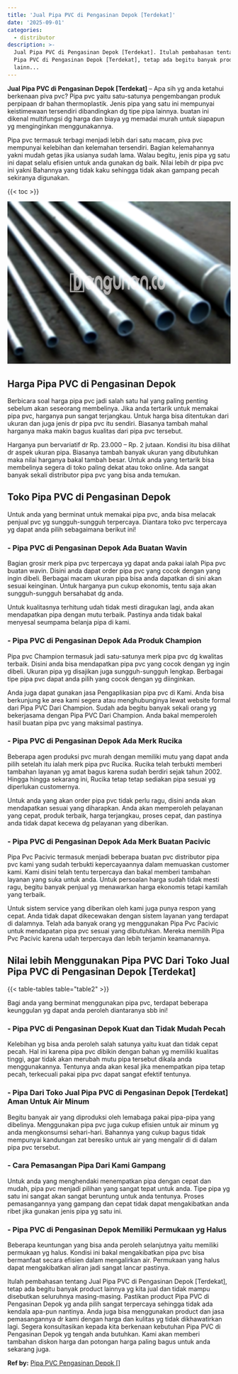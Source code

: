 ```yaml
---
title: 'Jual Pipa PVC di Pengasinan Depok [Terdekat]'
date: '2025-09-01'
categories:
  - distributor
description: >-
  Jual Pipa PVC di Pengasinan Depok [Terdekat]. Itulah pembahasan tentang Jual
  Pipa PVC di Pengasinan Depok [Terdekat], tetap ada begitu banyak product
  lainn...
---
```


**Jual Pipa PVC di Pengasinan Depok \[Terdekat\]** – Apa sih yg anda ketahui berkenaan piva pvc? Pipa pvc yaitu satu-satunya pengembangan produk perpipaan dr bahan thermoplastik. Jenis pipa yang satu ini mempunyai keistimewaan tersendiri dibandingkan dg tipe pipa lainnya. buatan ini dikenal multifungsi dg harga dan biaya yg memadai murah untuk siapapun yg menginginkan menggunakannya.

Pipa pvc termasuk terbagi menjadi lebih dari satu macam, piva pvc mempunyai kelebihan dan kelemahan tersendiri. Bagian kelemahannya yakni mudah getas jika usianya sudah lama. Walau begitu, jenis pipa yg satu ini dapat selalu efisien untuk anda gunakan dg baik. Nilai lebih dr pipa pvc ini yakni Bahannya yang tidak kaku sehingga tidak akan gampang pecah sekiranya digunakan.

{{< toc >}}

![Jual Pipa PVC di Pengasinan Depok [Terdekat]](/images/jaul-pipa-pvc-21.png)

## Harga Pipa PVC di Pengasinan Depok

Berbicara soal harga pipa pvc jadi salah satu hal yang paling penting sebelum akan seseorang membelinya. Jika anda tertarik untuk memakai pipa pvc, harganya pun sangat terjangkau. Untuk harga bisa ditentukan dari ukuran dan juga jenis dr pipa pvc itu sendiri. Biasanya tambah mahal harganya maka makin bagus kualitas dari pipa pvc tersebut.

Harganya pun bervariatif dr Rp. 23.000 – Rp. 2 jutaan. Kondisi itu bisa dilihat dr aspek ukuran pipa. Biasanya tambah banyak ukuran yang dibutuhkan maka nilai harganya bakal tambah besar. Untuk anda yang tertarik bisa membelinya segera di toko paling dekat atau toko online. Ada sangat banyak sekali distributor pipa pvc yang bisa anda temukan.

## Toko Pipa PVC di Pengasinan Depok

Untuk anda yang berminat untuk memakai pipa pvc, anda bisa melacak penjual pvc yg sungguh-sungguh terpercaya. Diantara toko pvc terpercaya yg dapat anda pilih sebagaimana berikut ini!

### \- Pipa PVC di Pengasinan Depok Ada Buatan Wavin

Bagian grosir merk pipa pvc terpercaya yg dapat anda pakai ialah Pipa pvc buatan wavin. Disini anda dapat order pipa pvc yang cocok dengan yang ingin dibeli. Berbagai macam ukuran pipa bisa anda dapatkan di sini akan sesuai keinginan. Untuk harganya pun cukup ekonomis, tentu saja akan sungguh-sungguh bersahabat dg anda.

Untuk kualitasnya terhitung udah tidak mesti diragukan lagi, anda akan mendapatkan pipa dengan mutu terbaik. Pastinya anda tidak bakal menyesal seumpama belanja pipa di kami.

### \- Pipa PVC di Pengasinan Depok Ada Produk Champion

Pipa pvc Champion termasuk jadi satu-satunya merk pipa pvc dg kwalitas terbaik. Disini anda bisa mendapatkan pipa pvc yang cocok dengan yg ingin dibeli. Ukuran pipa yg disajikan juga sungguh-sungguh lengkap. Berbagai tipe pipa pvc dapat anda pilih yang cocok dengan yg diinginkan.

Anda juga dapat gunakan jasa Pengaplikasian pipa pvc di Kami. Anda bisa berkunjung ke area kami segera atau menghubunginya lewat website formal dari Pipa PVC Dari Champion. Sudah ada begitu banyak sekali orang yg bekerjasama dengan Pipa PVC Dari Champion. Anda bakal memperoleh hasil buatan pipa pvc yang maksimal pastinya.

### \- Pipa PVC di Pengasinan Depok Ada Merk Rucika

Beberapa agen produksi pvc murah dengan memiliki mutu yang dapat anda pilih setelah itu ialah merk pipa pvc Rucika. Rucika telah terbukti memberi tambahan layanan yg amat bagus karena sudah berdiri sejak tahun 2002. Hingga hingga sekarang ini, Rucika tetap tetap sediakan pipa sesuai yg diperlukan customernya.

Untuk anda yang akan order pipa pvc tidak perlu ragu, disini anda akan mendapatkan sesuai yang diharapkan. Anda akan memperoleh pelayanan yang cepat, produk terbaik, harga terjangkau, proses cepat, dan pastinya anda tidak dapat kecewa dg pelayanan yang diberikan.

### \- Pipa PVC di Pengasinan Depok Ada Merk Buatan Pacivic

Pipa Pvc Pacivic termasuk menjadi beberapa buatan pvc distributor pipa pvc kami yang sudah terbukti kepercayaannya dalam memuaskan customer kami. Kami disini telah tentu terpercaya dan bakal memberi tambahan layanan yang suka untuk anda. Untuk persoalan harga sudah tidak mesti ragu, begitu banyak penjual yg menawarkan harga ekonomis tetapi kamilah yang terbaik.

Untuk sistem service yang diberikan oleh kami juga punya respon yang cepat. Anda tidak dapat dikecewakan dengan sistem layanan yang terdapat di dalamnya. Telah ada banyak orang yg menggunakan Pipa Pvc Pacivic untuk mendapatan pipa pvc sesuai yang dibutuhkan. Mereka memilih Pipa Pvc Pacivic karena udah terpercaya dan lebih terjamin keamanannya.

## Nilai lebih Menggunakan Pipa PVC Dari Toko Jual Pipa PVC di Pengasinan Depok \[Terdekat\]

{{< table-tables table="table2" >}}

Bagi anda yang berminat menggunakan pipa pvc, terdapat beberapa keunggulan yg dapat anda peroleh diantaranya sbb ini!

### \- Pipa PVC di Pengasinan Depok Kuat dan Tidak Mudah Pecah

Kelebihan yg bisa anda peroleh salah satunya yaitu kuat dan tidak cepat pecah. Hal ini karena pipa pvc dibikin dengan bahan yg memiliki kualitas tinggi, agar tidak akan merubah mutu pipa tersebut dikala anda menggunakannya. Tentunya anda akan kesal jika menempatkan pipa tetap pecah, terkecuali pakai pipa pvc dapat sangat efektif tentunya.

### \- Pipa Dari Toko Jual Pipa PVC di Pengasinan Depok \[Terdekat\] Aman Untuk Air Minum

Begitu banyak air yang diproduksi oleh lemabaga pakai pipa-pipa yang dibelinya. Menggunakan pipa pvc juga cukup efisien untuk air minum yg anda mengkonsumsi sehari-hari. Bahannya yang cukup bagus tidak mempunyai kandungan zat beresiko untuk air yang mengalir di di dalam pipa pvc tersebut.

### \- Cara Pemasangan Pipa Dari Kami Gampang

Untuk anda yang menghendaki menempatkan pipa dengan cepat dan mudah, pipa pvc menjadi pilihan yang sangat tepat untuk anda. Tipe pipa yg satu ini sangat akan sangat beruntung untuk anda tentunya. Proses pemasangannya yang gampang dan cepat tidak dapat mengakibatkan anda ribet jika gunakan jenis pipa yg satu ini.

### \- Pipa PVC di Pengasinan Depok Memiliki Permukaan yg Halus

Beberapa keuntungan yang bisa anda peroleh selanjutnya yaitu memiliki permukaan yg halus. Kondisi ini bakal mengakibatkan pipa pvc bisa bermanfaat secara efisien dalam mengalirkan air. Permukaan yang halus dapat mengakibatkan aliran jadi sangat lancar pastinya.

Itulah pembahasan tentang Jual Pipa PVC di Pengasinan Depok \[Terdekat\], tetap ada begitu banyak product lainnya yg kita jual dan tidak mampu disebutkan seluruhnya masing-masing. Pastikan product Pipa PVC di Pengasinan Depok yg anda pilih sangat terpercaya sehingga tidak ada kendala apa-pun nantinya. Anda juga bisa menggunakan product dan jasa pemasangannya dr kami dengan harga dan kulitas yg tidak dikhawatirkan lagi. Segera konsultasikan kepada kita berkenaan kebutuhan Pipa PVC di Pengasinan Depok yg tengah anda butuhkan. Kami akan memberi tambahan diskon harga dan potongan harga paling bagus untuk anda sekarang juga.

**Ref by:** [Pipa PVC Pengasinan Depok []](https://id.wikipedia.org/wiki/Pipa)
